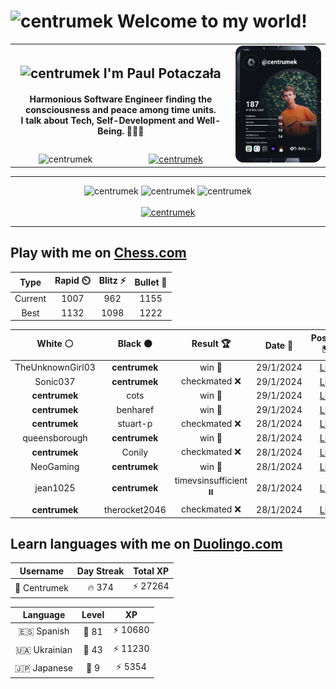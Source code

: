 <h1>
  <img
    src="https://emojis.slackmojis.com/emojis/images/1531849430/4246/blob-sunglasses.gif"
    width="30"
    alt="centrumek"
  />
  Welcome to my world!
</h1>

<table>
  <tbody>
    <tr>
      <td align="center" width="70%" colspan="2">
        <h2>
          <img
            src="https://raw.githubusercontent.com/MartinHeinz/MartinHeinz/master/wave.gif"
            width="30px"
            alt="centrumek"
          />
          I'm Paul Potaczała
        </h2>
        <h4>
          Harmonious Software Engineer finding the consciousness and peace among time units.
          <br/>
          I talk about Tech, Self-Development and Well-Being. 🌿🧘🚀
        </h4>
      </td>
      <td width="30%" rowspan="2">
        <a href="https://app.daily.dev/centrumek">
          <img
            src="./devcard.svg"
            alt="centrumek"
          />
        </a>
      </td>
    </tr>
    <tr align="center">
      <td>
        <img
          src="https://komarev.com/ghpvc/?username=centrumek&label=visitors&color=0e75b6&style=flat"
          alt="centrumek"
        >
      </td>
      <td>
        <a href="https://stackoverflow.com/users/14496012/centrumek">
          <img
            src="https://stackoverflow.com/users/flair/14496012.png?theme=dark"
            alt="centrumek"
          >
        </a>
      </td>
    </tr>
  </tbody>
</table>

---
<div align="center">
  <img 
    src="https://github-readme-stats.vercel.app/api?username=centrumek&show_icons=true&count_private=true&theme=dark&hide_border=true&hide=issues,contribs&bg_color=00000000"
    alt="centrumek"
  />
  <img
    src="https://github-readme-stats.vercel.app/api/top-langs/?username=centrumek&layout=compact&hide_border=true&theme=dark&bg_color=00000000&langs_count=6&exclude_repo=air-statistic-app"
    alt="centrumek"
  />
  <img 
    src="https://github-readme-streak-stats.herokuapp.com?user=centrumek&theme=dark&hide_border=true&background=FFFFFF00"
    alt="centrumek"
  />
  <br/>
  <br/>
  <a href="https://www.buymeacoffee.com/centrumek">
    <img
      src="https://cdn.buymeacoffee.com/buttons/v2/default-orange.png"
      height="50"
      width="210"
      alt="centrumek"
    />
  </a>
</div>

---

## Play with me on [Chess.com](https://www.chess.com/member/centrumek)

<div align="center">
<!--START_SECTION:chessStats-->
<!-- Automatically generated with https://github.com/Balastrong/chess-stats-action -->

| Type | Rapid ⏲️ | Blitz ⚡ | Bullet 🔫 |
|:---:|:---:|:---:|:---:|
| Current | 1007 | 962 | 1155 |
| Best | 1132 | 1098 | 1222 |

| White ⚪ | Black ⚫ | Result 🏆 | Date 📅 | Position 🗺️ | Type 🕕 |
|:---:|:---:|:---:|:---:|:---:|:---:|
| TheUnknownGirl03 | **centrumek** | win 🥇 | 29/1/2024 | <a href="http://www.ee.unb.ca/cgi-bin/tervo/fen.pl?select=3r2k1/6pp/N3p3/6q1/1P1pQ3/P6r/2P2P2/R4R1K w - -">Link</a> | Bullet |
| Sonic037 | **centrumek** | checkmated ❌ | 29/1/2024 | <a href="http://www.ee.unb.ca/cgi-bin/tervo/fen.pl?select=r6k/7p/p1p2B2/1p6/6R1/1P2P3/P4P1P/5RK1 b - -">Link</a> | Bullet |
| **centrumek** | cots | win 🥇 | 29/1/2024 | <a href="http://www.ee.unb.ca/cgi-bin/tervo/fen.pl?select=7k/pppB2pp/8/2b3P1/5Rn1/1K6/PP2r2P/R1B5 b - -">Link</a> | Bullet |
| **centrumek** | benharef | win 🥇 | 29/1/2024 | <a href="http://www.ee.unb.ca/cgi-bin/tervo/fen.pl?select=8/p3kQ2/2r1B3/8/7P/1P6/PK5P/3R3R b - -">Link</a> | Bullet |
| **centrumek** | stuart-p | checkmated ❌ | 28/1/2024 | <a href="http://www.ee.unb.ca/cgi-bin/tervo/fen.pl?select=6k1/p4ppp/8/8/R4PPP/2q3K1/4r3/8 w - -">Link</a> | Bullet |
| queensborough | **centrumek** | win 🥇 | 28/1/2024 | <a href="http://www.ee.unb.ca/cgi-bin/tervo/fen.pl?select=8/4R3/8/2p3n1/2b2p1P/5k2/P7/4K3 w - -">Link</a> | Bullet |
| **centrumek** | Conily | checkmated ❌ | 28/1/2024 | <a href="http://www.ee.unb.ca/cgi-bin/tervo/fen.pl?select=2kr4/ppp2Qp1/4N1p1/2N5/1P3p2/2P1B2r/P3KP2/3q4 w - -">Link</a> | Bullet |
| NeoGaming | **centrumek** | win 🥇 | 28/1/2024 | <a href="http://www.ee.unb.ca/cgi-bin/tervo/fen.pl?select=4k2r/pp2q3/8/5p2/2Bppb1p/7P/PPP1QPP1/6K1 w k -">Link</a> | Bullet |
| jean1025 | **centrumek** | timevsinsufficient ⏸️ | 28/1/2024 | <a href="http://www.ee.unb.ca/cgi-bin/tervo/fen.pl?select=5k2/8/8/2R5/1P3K2/3P3P/8/8 w - -">Link</a> | Bullet |
| **centrumek** | therocket2046 | checkmated ❌ | 28/1/2024 | <a href="http://www.ee.unb.ca/cgi-bin/tervo/fen.pl?select=4r1k1/2p4p/p4p2/2p5/2P5/5PbP/PRP4r/6RK w - -">Link</a> | Bullet |

<!--END_SECTION:chessStats-->
</div>

## Learn languages with me on [Duolingo.com](https://www.duolingo.com/profile/Centrumek)

<div align="center">
<!--START_SECTION:duolingoStats-->
<!-- Automatically generated with https://github.com/centrumek/duolingo-readme-stats-->

| Username | Day Streak | Total XP |
|:---:|:---:|:---:|
| 👤 Centrumek | 🔥 374 | ⚡ 27264 |

| Language | Level | XP |
|:---:|:---:|:---:|
| 🇪🇸 Spanish | 👑 81 | ⚡ 10680 |
| 🇺🇦 Ukrainian | 👑 43 | ⚡ 11230 |
| 🇯🇵 Japanese | 👑 9 | ⚡ 5354 |

<!--END_SECTION:duolingoStats-->
</div>
<!--
**centrumek/centrumek** is a ✨ _special_ ✨ repository because its `README.md` (this file) appears on your GitHub profile.

Here are some ideas to get you started:

- 🔭 I’m currently working on ...
- 🌱 I’m currently learning ...
- 👯 I’m looking to collaborate on ...
- 🤔 I’m looking for help with ...
- 💬 Ask me about ...
- 📫 How to reach me: ...
- 😄 Pronouns: ...
- ⚡ Fun fact: ...
-->
